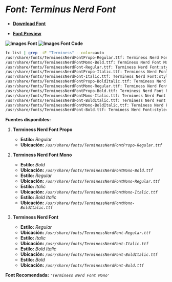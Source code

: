 <!-- Autor: Daniel Benjamin Perez Morales -->
<!-- GitHub: https://github.com/DanielPerezMoralesDev13 -->
<!-- Correo electrónico: danielperezdev@proton.me -->

# ***Font: Terminus Nerd Font***

- **[Download Font](https://github.com/ryanoasis/nerd-fonts/releases/download/v3.2.1/Terminus.zip "https://github.com/ryanoasis/nerd-fonts/releases/download/v3.2.1/Terminus.zip")**

- **[Font Preview](https://www.programmingfonts.org/#terminus "https://www.programmingfonts.org/#terminus")**

**![Images Font](../../Fonts/Terminus%20Nerd%20Font.png "Fonts/Terminus Nerd Font.png")**
**![Images Font Code](../../Font%20Images%20Code/Terminus%20Nerd%20Font%20Code.png "Font Images Code/Terminus Nerd Font Code.png")**

```bash
fc-list | grep -iE "Terminess" --color=auto
/usr/share/fonts/TerminessNerdFontPropo-Regular.ttf: Terminess Nerd Font Propo:style=Regular
/usr/share/fonts/TerminessNerdFontMono-Bold.ttf: Terminess Nerd Font Mono:style=Bold
/usr/share/fonts/TerminessNerdFont-Regular.ttf: Terminess Nerd Font:style=Regular
/usr/share/fonts/TerminessNerdFontPropo-Italic.ttf: Terminess Nerd Font Propo:style=Italic
/usr/share/fonts/TerminessNerdFont-Italic.ttf: Terminess Nerd Font:style=Italic
/usr/share/fonts/TerminessNerdFontPropo-BoldItalic.ttf: Terminess Nerd Font Propo:style=Bold Italic
/usr/share/fonts/TerminessNerdFontMono-Regular.ttf: Terminess Nerd Font Mono:style=Regular
/usr/share/fonts/TerminessNerdFontPropo-Bold.ttf: Terminess Nerd Font Propo:style=Bold
/usr/share/fonts/TerminessNerdFontMono-Italic.ttf: Terminess Nerd Font Mono:style=Italic
/usr/share/fonts/TerminessNerdFont-BoldItalic.ttf: Terminess Nerd Font:style=Bold Italic
/usr/share/fonts/TerminessNerdFontMono-BoldItalic.ttf: Terminess Nerd Font Mono:style=Bold Italic
/usr/share/fonts/TerminessNerdFont-Bold.ttf: Terminess Nerd Font:style=Bold
```

**Fuentes disponibles:**

1. **Terminess Nerd Font Propo**
   - **Estilo:** *Regular*
   - **Ubicación:** *`/usr/share/fonts/TerminessNerdFontPropo-Regular.ttf`*

2. **Terminess Nerd Font Mono**
   - **Estilo:** *Bold*
   - **Ubicación:** *`/usr/share/fonts/TerminessNerdFontMono-Bold.ttf`*
   - **Estilo:** *Regular*
   - **Ubicación:** *`/usr/share/fonts/TerminessNerdFontMono-Regular.ttf`*
   - **Estilo:** *Italic*
   - **Ubicación:** *`/usr/share/fonts/TerminessNerdFontMono-Italic.ttf`*
   - **Estilo:** *Bold Italic*
   - **Ubicación:** *`/usr/share/fonts/TerminessNerdFontMono-BoldItalic.ttf`*

3. **Terminess Nerd Font**
   - **Estilo:** *Regular*
   - **Ubicación:** *`/usr/share/fonts/TerminessNerdFont-Regular.ttf`*
   - **Estilo:** *Italic*
   - **Ubicación:** *`/usr/share/fonts/TerminessNerdFont-Italic.ttf`*
   - **Estilo:** *Bold Italic*
   - **Ubicación:** *`/usr/share/fonts/TerminessNerdFont-BoldItalic.ttf`*
   - **Estilo:** *Bold*
   - **Ubicación:** *`/usr/share/fonts/TerminessNerdFont-Bold.ttf`*

**Font Recomendada:** *`'Terminess Nerd Font Mono'`*
